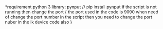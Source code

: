 *requirement
python 3
library: pynput   // pip install pynput
if the script is not running then change the port {
the port used in the code is 9090 
when need of change the port number in the script 
then you need to change the port nuber in the ik device code also }
